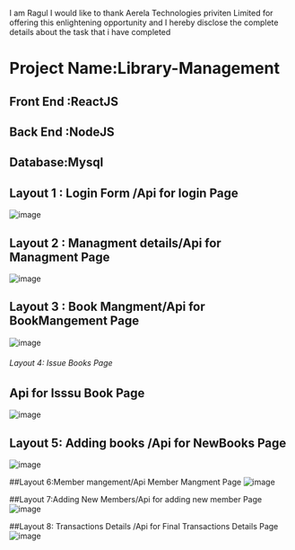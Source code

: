 
I am Ragul I would like to thank Aerela Technologies priviten Limited for offering this enlightening opportunity and I hereby disclose the complete details about the task that i have completed 

# Project Name:Library-Management
## Front End :ReactJS
## Back End :NodeJS
## Database:Mysql


## Layout 1 : Login Form /Api for login Page
![image](https://github.com/Ragulmoorthi/Library-Management-Project/assets/138356332/99fd3e8d-6235-4c7d-b7ce-e8f521f1569b)

## Layout 2 : Managment details/Api for Managment Page
![image](https://github.com/Ragulmoorthi/Library-Management-Project/assets/138356332/93a41d8d-ce3c-4b3a-91f4-c519eaaf08a2)

## Layout 3 : Book Mangment/Api for BookMangement Page
![image](https://github.com/Ragulmoorthi/Library-Management-Project/assets/138356332/3dd6c8ec-96a8-455e-9111-db4c3364d15d)

###### Layout 4: Issue Books Page
## Api for Isssu Book Page
![image](https://github.com/Ragulmoorthi/Library-Management-Project/assets/138356332/640b61ac-59b8-45be-9a8b-0537661004c7)


## Layout 5: Adding books /Api for NewBooks Page
![image](https://github.com/Ragulmoorthi/Library-Management-Project/assets/138356332/9af1685c-8b29-4a3e-b10d-348cc0d8ee9c)

##Layout 6:Member mangement/Api Member Mangment  Page
![image](https://github.com/Ragulmoorthi/Library-Management-Project/assets/138356332/14b1aea3-474c-40c1-a2c2-06a1e36af52a)

##Layout 7:Adding New Members/Api for adding new member Page
![image](https://github.com/Ragulmoorthi/Library-Management-Project/assets/138356332/34639900-10b3-480e-8fb9-c766efe78fdc)

##Layout 8: Transactions Details /Api for Final Transactions Details  Page
![image](https://github.com/Ragulmoorthi/Library-Management-Project/assets/138356332/cc82a8fa-cc58-4cfe-9191-cd76b4f22f44)



